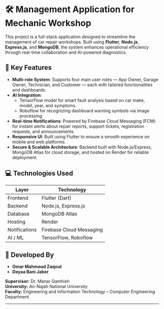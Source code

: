 # 🛠️ Management Application for Mechanic Workshop

This project is a full-stack application designed to streamline the management of car repair workshops. Built using **Flutter**, **Node.js**, **Express.js**, and **MongoDB**, the system enhances operational efficiency through real-time collaboration and AI-powered diagnostics.

## 🚗 Key Features
- **Multi-role System**: Supports four main user roles — App Owner, Garage Owner, Technician, and Customer — each with tailored functionalities and dashboards.
- **AI Integration**:
  - TensorFlow model for smart fault analysis based on car make, model, year, and symptoms.
  - Roboflow for recognizing dashboard warning symbols via image processing.
- **Real-time Notifications**: Powered by Firebase Cloud Messaging (FCM) for instant alerts about repair reports, support tickets, registration requests, and announcements.
- **Responsive UI**: Built using Flutter to ensure a smooth experience on mobile and web platforms.
- **Secure & Scalable Architecture**: Backend built with Node.js/Express, MongoDB Atlas for cloud storage, and hosted on Render for reliable deployment.

## 💻 Technologies Used
| Layer        | Technology             |
|--------------|------------------------|
| Frontend     | Flutter (Dart)         |
| Backend      | Node.js, Express.js    |
| Database     | MongoDB Atlas          |
| Hosting      | Render                 |
| Notifications| Firebase Cloud Messaging |
| AI / ML      | TensorFlow, Roboflow   |

## 👥 Developed By
- **Omar Mahmoud Zaqout**
- **Deyaa Bani Jaber**

**Supervisor:** Dr. Manar Qamhieh  
**University:** An-Najah National University  
**Faculty:** Engineering and Information Technology – Computer Engineering Department

---

